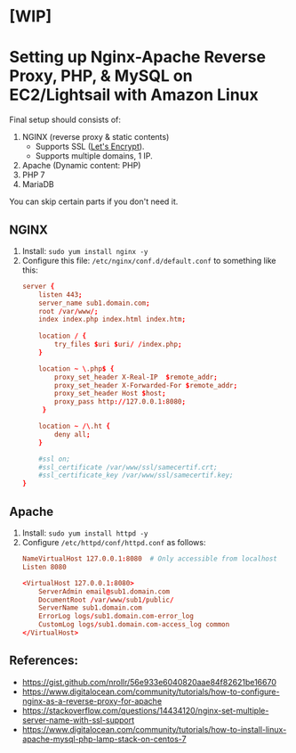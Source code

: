 # [WIP]

# Setting up Nginx-Apache Reverse Proxy, PHP, & MySQL on EC2/Lightsail with Amazon Linux

Final setup should consists of:

1. NGINX (reverse proxy & static contents)
    - Supports SSL ([Let's Encrypt](https://letsencrypt.org)).
    - Supports multiple domains, 1 IP.
1. Apache (Dynamic content: PHP)
1. PHP 7
1. MariaDB

You can skip certain parts if you don't need it.

## NGINX
1. Install: `sudo yum install nginx -y`
1. Configure this file: `/etc/nginx/conf.d/default.conf` to something like this:
    ```nginx.conf
    server {
        listen 443;
        server_name sub1.domain.com;
        root /var/www/;
        index index.php index.html index.htm;
        
        location / {
            try_files $uri $uri/ /index.php;
        }

        location ~ \.php$ {
            proxy_set_header X-Real-IP  $remote_addr;
            proxy_set_header X-Forwarded-For $remote_addr;
            proxy_set_header Host $host;
            proxy_pass http://127.0.0.1:8080;
         }

        location ~ /\.ht {
            deny all;
        }

        #ssl on;
        #ssl_certificate /var/www/ssl/samecertif.crt;
        #ssl_certificate_key /var/www/ssl/samecertif.key;
    }
    ```

## Apache
1. Install: `sudo yum install httpd -y`
2. Configure `/etc/httpd/conf/httpd.conf` as follows:
    ```httpd.conf
    NameVirtualHost 127.0.0.1:8080  # Only accessible from localhost
    Listen 8080
    
    <VirtualHost 127.0.0.1:8080>
        ServerAdmin email@sub1.domain.com
        DocumentRoot /var/www/sub1/public/
        ServerName sub1.domain.com
        ErrorLog logs/sub1.domain.com-error_log
        CustomLog logs/sub1.domain.com-access_log common
    </VirtualHost>
    ```

## References:

- https://gist.github.com/nrollr/56e933e6040820aae84f82621be16670
- https://www.digitalocean.com/community/tutorials/how-to-configure-nginx-as-a-reverse-proxy-for-apache
- https://stackoverflow.com/questions/14434120/nginx-set-multiple-server-name-with-ssl-support
- https://www.digitalocean.com/community/tutorials/how-to-install-linux-apache-mysql-php-lamp-stack-on-centos-7
